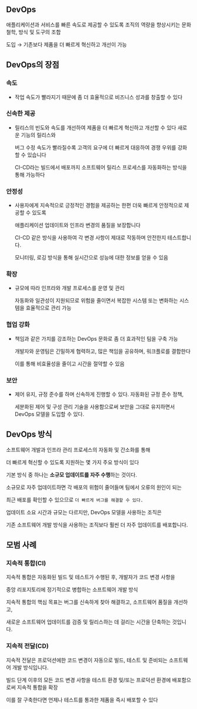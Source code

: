 ## DevOps

애플리케이션과 서비스를 빠른 속도로 제공할 수 있도록 조직의 역량을 향상시키는 문화 철학, 방식 및 도구의 조합

도입 → 기존보다 제품을 더 빠르게 혁신하고 개선이 가능

## DevOps의 장점

### 속도

- 작업 속도가 빨라지기 때문에 좀 더 효율적으로 비즈니스 성과를 창출할 수 있다

### 신속한 제공

- 릴리스의 빈도와 속도를 개선하여 제품을 더 빠르게 혁신하고 개선할 수 있다 새로운 기능의 릴리스와
    
    버그 수정 속도가 빨라질수록 고객의 요구에 더 빠르게 대응하여 경쟁 우위를 강화할 수 있습니다
    
    CI-CD라는 빌드에서 배포까지 소프트웨어 릴리스 프로세스를 자동화하는 방식을 통해 가능하다
    

### 안정성

- 사용자에게 지속적으로 긍정적인 경험을 제공하는 한편 더욱 빠르게 안정적으로 제공할 수 있도록
    
    애플리케이션 업데이트와 인프라 변경의 품질을 보장합니다 
    
    CI-CD 같은 방식을 사용하여 각 변경 사항이 제대로 작동하며 안전한지 테스트합니다.
    
    모니터링, 로깅 방식을 통해 실시간으로 성능에 대한 정보를 얻을 수 있음
    

### 확장

- 규모에 따라 인프라와 개발 프로세스를 운영 및 관리
    
    자동화와 일관성이 지원되므로 위험을 줄이면서 복잡한 시스템 또는 변화하는 시스템을 효율적으로 관리 가능
    

### 협업 강화

- 책임과 같은 가치를 강조하는 DevOps 문화로 좀 더 효과적인 팀을 구축 가능
    
    개발자와 운영팀은 긴밀하게 협력하고, 많은 책임을 공유하며, 워크플로를 결합한다
    
    이를 통해 비효율성을 줄이고 시간을 절약할 수 있음
    

### 보안

- 제어 유지, 규정 준수를 하며 신속하게 진행할 수 있다. 자동화된 규정 준수 정책,
    
    세분화된 제어 및 구성 관리 기술을 사용함으로써 보안을 그대로 유지하면서 DevOps 모델을 도입할 수 있다.
    

## DevOps 방식

소프트웨어 개발과 인프라 관리 프로세스의 자동화 및 간소화를 통해 

더 빠르게 혁신할 수 있도록 지원하는 몇 가지 주요 방식이 있다

기본 방식 중 하나는 **소규모 업데이트를 자주 수행**하는 것이다.

소규모로 자주 업데이트하면 각 배포의 위험이 줄어들며 팀에서 오류의 원인이 되는 

최근 배포를 확인할 수 있으므로 `더 빠르게 버그를 해결할 수 있다.`

업데이트 소요 시간과 규모는 다르지만, DevOps 모델을 사용하는 조직은 

기존 소프트웨어 개발 방식을 사용하는 조직보다 훨씬 더 자주 업데이트를 배포합니다.

## 모범 사례

### 지속적 통합(CI)

지속적 통합은 자동화된 빌드 및 테스트가 수행된 후, 개발자가 코드 변경 사항을 

중앙 리포지토리에 정기적으로 병합하는 소프트웨어 개발 방식

지속적 통합의 핵심 목표는 버그를 신속하게 찾아 해결하고, 소프트웨어 품질을 개선하고, 

새로운 소프트웨어 업데이트를 검증 및 릴리스하는 데 걸리는 시간을 단축하는 것입니다.

### 지속적 전달(CD)

지속적 전달은 프로덕션에한 코드 변경이 자동으로 빌드, 테스트 및 준비되는 소프트웨어 개발 방식입니다. 

빌드 단계 이후의 모든 코드 변경 사항을 테스트 환경 및/또는 프로덕션 환경에 배포함으로써 지속적 통합을 확장

이를 잘 구축한다면 언제나 테스트를 통과한 제품을 즉시 배포할 수 있다
